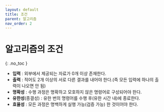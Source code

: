 ```yaml
---
layout: default
title: 조건
parent: 알고리즘
nav_order: 2
---
```


# 알고리즘의 조건  
{: .no_toc }
  - **입력** : 외부에서 제공되는 자료가 0개 이상 존재한다.  
  - **출력** : 적어도 2개 이상의 서로 다른 결과를 내어야 한다.(즉 모든 입력에 하나의 출력이 나오면 안 됨)  
  - **명확성** : 수행 과정은 명확하고 모호하지 않은 명령어로 구성되어야 한다.  
  - **유한성**(종결성) : 유한 번의 명령어를 수행 후(유한 시간 내)에 종료한다.  
  - **효율성** : 모든 과정은 명백하게 실행 가능(검증 가능) 한 것이어야 한다.